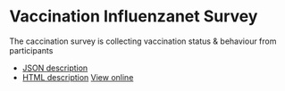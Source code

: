Vaccination Influenzanet Survey
===================

The caccination survey is collecting vaccination status & behaviour from participants

- [JSON description](./survey.json)
- [HTML description](./survey.html)  [View online](https://influenzanet.github.io/surveys-standards/surveys/vaccination/survey.html)

